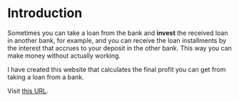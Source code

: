 # Introduction
Sometimes you can take a loan from the bank and **invest** the received loan in another bank, for example, and you can receive the loan installments by the interest that accrues to your deposit in the other bank. This way you can make money without actually working.

I have created this website that calculates the final profit you can get from taking a loan from a bank.

Visit [this URL](https://mohammadzarifiyan.github.io/loan/).